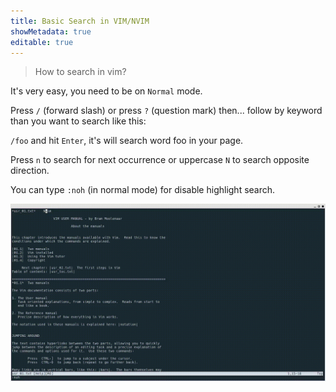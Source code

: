 ```yaml
---
title: Basic Search in VIM/NVIM
showMetadata: true
editable: true
---
```


> How to search in vim?

It's very easy, you need to be on `Normal` mode.

Press `/` (forward slash) or press `?` (question mark) then... follow by keyword than you want to search like this:

`/foo` and hit `Enter`, it's will search word foo in your page.

Press `n` to search for next occurrence or uppercase `N` to search opposite direction.

You can type `:noh` (in normal mode) for disable highlight search.

![demo](images/basic-search-in-vim.gif)
